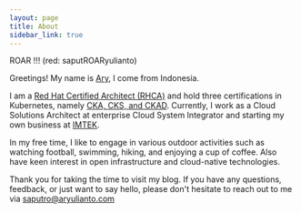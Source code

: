 ```yaml
---
layout: page
title: About
sidebar_link: true
---
```


<p class="message">
   ROAR !!!  (red: saputROARyulianto)
</p>

Greetings! My name is [Ary](https://www.linkedin.com/in/aryulianto/), I come from Indonesia.

I am a [Red Hat Certified Architect (RHCA)](https://www.credly.com/users/aryulianto/badges) and hold three certifications in Kubernetes, namely [CKA, CKS, and CKAD](https://www.credly.com/users/aryulianto/badges). Currently, I work as a Cloud Solutions Architect at enterprise Cloud System Integrator and starting my own business at [IMTEK](https://imtek.id).

In my free time, I like to engage in various outdoor activities such as watching football, swimming, hiking, and enjoying a cup of coffee. Also have keen interest in open infrastructure and cloud-native technologies. 

Thank you for taking the time to visit my blog. If you have any questions, feedback, or just want to say hello, please don't hesitate to reach out to me via [saputro@aryulianto.com](mailto:saputro@aryulianto.com)
